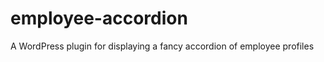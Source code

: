 employee-accordion
==================

A WordPress plugin for displaying a fancy accordion of employee profiles
